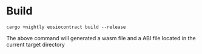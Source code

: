 # Build

```
cargo +nightly eosiocontract build --release
```

The above command will generated a wasm file and a ABI file located in the current target directory
